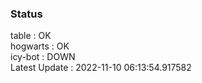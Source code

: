 ### Status


table : OK  
hogwarts : OK  
icy-bot : DOWN  
Latest Update : 2022-11-10 06:13:54.917582
